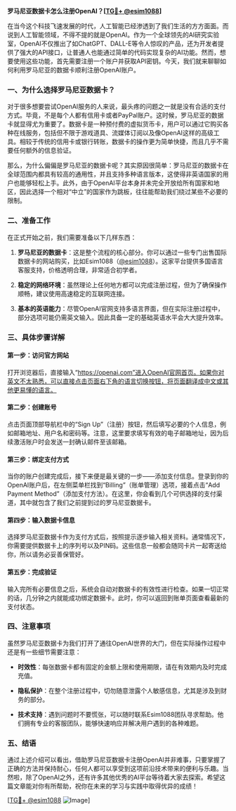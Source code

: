**罗马尼亚数据卡怎么注册OpenAI？[[TG💪+ @esim1088](https://t.me/s/esim1088)]**

在当今这个科技飞速发展的时代，人工智能已经渗透到了我们生活的方方面面。而说到人工智能领域，不得不提的就是OpenAI。作为一个全球领先的AI研究实验室，OpenAI不仅推出了如ChatGPT、DALL-E等令人惊叹的产品，还为开发者提供了强大的API接口，让普通人也能通过简单的代码实现复杂的AI功能。然而，想要使用这些功能，首先需要注册一个账户并获取API密钥。今天，我们就来聊聊如何利用罗马尼亚的数据卡顺利注册OpenAI账户。

### 一、为什么选择罗马尼亚数据卡？

对于很多想要尝试OpenAI服务的人来说，最头疼的问题之一就是没有合适的支付方式。毕竟，不是每个人都有信用卡或者PayPal账户。这时候，罗马尼亚的数据卡就显得尤为重要了。数据卡是一种预付费的虚拟货币卡，用户可以通过它购买各种在线服务，包括但不限于游戏道具、流媒体订阅以及像OpenAI这样的高级工具。相较于传统的信用卡或银行转账，数据卡的操作更为简单快捷，而且几乎不需要任何额外的信息验证。

那么，为什么偏偏是罗马尼亚的数据卡呢？其实原因很简单：罗马尼亚的数据卡在全球范围内都具有较高的通用性，并且支持多种语言版本，这使得非英语国家的用户也能够轻松上手。此外，由于OpenAI平台本身并未完全开放给所有国家和地区，因此选择一个相对“中立”的国家作为跳板，往往能帮助我们绕过某些不必要的限制。

### 二、准备工作

在正式开始之前，我们需要准备以下几样东西：

1. **罗马尼亚的数据卡**：这是整个流程的核心部分。你可以通过一些专门出售国际数据卡的网站购买，比如Esim1088（[@esim1088](https://t.me/s/esim1088)）。这家平台提供多国语言客服支持，价格透明合理，非常适合初学者。
   
2. **稳定的网络环境**：虽然理论上任何地方都可以完成注册过程，但为了确保操作顺畅，建议使用高速稳定的互联网连接。

3. **基本的英语能力**：尽管OpenAI官网支持多语言界面，但在实际注册过程中，部分选项可能仍需英文输入。因此具备一定的基础英语水平会大大提升效率。

### 三、具体步骤详解

#### 第一步：访问官方网站
打开浏览器后，直接输入“https://openai.com”进入OpenAI官网首页。如果你对英文不太熟悉，可以直接点击页面右下角的语言切换按钮，将页面翻译成中文或其他更易懂的语言。

#### 第二步：创建账号
点击页面顶部导航栏中的“Sign Up”（注册）按钮，然后填写必要的个人信息，例如邮箱地址、用户名和密码等。注意，这里要求填写有效的电子邮箱地址，因为后续激活账户时会发送一封确认邮件至该邮箱。

#### 第三步：绑定支付方式
当你的账户创建完成后，接下来便是最关键的一步——添加支付信息。登录到你的OpenAI账户后，在左侧菜单栏找到“Billing”（账单管理）选项，接着点击“Add Payment Method”（添加支付方法）。在这里，你会看到几个可供选择的支付渠道，其中就包含了我们之前提到过的罗马尼亚数据卡。

#### 第四步：输入数据卡信息
选择罗马尼亚数据卡作为支付方式后，按照提示逐步输入相关资料。通常情况下，你需要提供数据卡上的序列号以及PIN码。这些信息一般都会随同卡片一起寄送给你，所以请务必妥善保管好。

#### 第五步：完成验证
输入完所有必要信息之后，系统会自动对数据卡的有效性进行检查。如果一切正常的话，几分钟之内就能成功绑定数据卡。此时，你可以返回到账单页面查看最新的支付状态。

### 四、注意事项

虽然罗马尼亚数据卡为我们打开了通往OpenAI世界的大门，但在实际操作过程中还是有一些细节需要注意：

- **时效性**：每张数据卡都有固定的金额上限和使用期限，请在有效期内及时完成充值。
  
- **隐私保护**：在整个注册过程中，切勿随意泄露个人敏感信息，尤其是涉及到财务的部分。

- **技术支持**：遇到问题时不要慌张，可以随时联系Esim1088团队寻求帮助。他们拥有专业的客服团队，能够快速响应并解决用户遇到的各种难题。

### 五、结语

通过上述介绍可以看出，借助罗马尼亚数据卡注册OpenAI并非难事，只要掌握了正确的方法并保持耐心，任何人都可以享受到这项前沿技术带来的便利与乐趣。当然啦，除了OpenAI之外，还有许多其他优秀的AI平台等待着大家去探索。希望这篇文章能对你有所帮助，祝你在未来的学习与实践中取得优异的成绩！

[[TG💪+ @esim1088](https://t.me/s/esim1088) ![Image](https://i.postimg.cc/4NQfJmqS/Snipaste-2025-05-13-00-14-12.png)]
